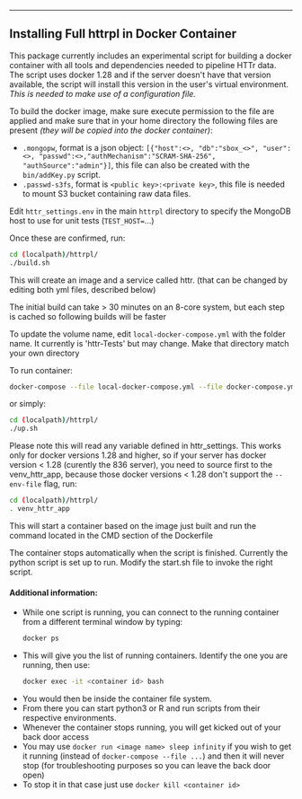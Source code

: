 ------------------------------------------

Installing Full httrpl in Docker Container
------------------------------------------

This package currently includes an experimental script for building a docker container with all tools and dependencies needed to pipeline HTTr data.
The script uses docker 1.28 and if the server doesn't have that version available, the script will install this version in the user's virtual environment.
*This is needed to make use of a configuration file.* 

To build the docker image, make sure execute permission to the file are applied
and make sure that in your home directory the following files are present *(they will be copied into the docker container)*:

+ `.mongopw`, format is a json object: `[{"host":<>, "db":"sbox_<>", "user":<>, "passwd":<>,"authMechanism":"SCRAM-SHA-256", "authSource":"admin"}]`, this file can also be created with the `bin/addKey.py` script.
+ `.passwd-s3fs`, format is `<public key>:<private key>`, this file is needed to mount S3 bucket containing raw data files.

Edit `httr_settings.env` in the main `httrpl` directory to specify the MongoDB host to use for unit tests (`TEST_HOST=`...)

Once these are confirmed, run:
```bash
cd (localpath)/httrpl/
./build.sh
```
This will create an image and a service called httr. (that can be changed by editing both yml files, described below)

The initial build can take > 30 minutes on an 8-core system, but each step is cached so following builds will be faster

To update the volume name, edit `local-docker-compose.yml` with the folder name. It currently is 'httr-Tests' but may change.
Make that directory match your own directory

To run container:
```bash
docker-compose --file local-docker-compose.yml --file docker-compose.yml --env-file httr_settings.env up
```
or simply:
```bash
cd (localpath)/httrpl/
./up.sh
```

Please note this will read any variable defined in httr_settings. This works only for docker versions 1.28 and higher, so if your server has docker version < 1.28 (curently the 836 server), you need to source first to the venv_httr_app, because those docker versions < 1.28 don't support the `--env-file` flag, run:
```bash
cd (localpath)/httrpl/
. venv_httr_app
```
This will start a container based on the image just built and run the command located in the CMD section of the Dockerfile

The container stops automatically when the script is finished. Currently the python script is set up to run. Modify the start.sh file to invoke the right script.

#### Additional information:

+ While one script is running, you can connect to the running container from a different terminal window by typing:
    ```bash
    docker ps
    ```
+ This will give you the list of running containers. Identify the one you are running, then use: 
    ```bash
    docker exec -it <container id> bash
    ```
+ You would then be inside the container file system.
+ From there you can start python3 or R and run scripts from their respective environments.
+ Whenever the container stops running, you will get kicked out of your back door access
+ You may use `docker run <image name> sleep infinity` if you wish to get it running (instead of `docker-compose --file ...`) and then it will never stop (for troubleshooting purposes so you can leave the back door open)
+ To stop it in that case just use `docker kill <container id>`

